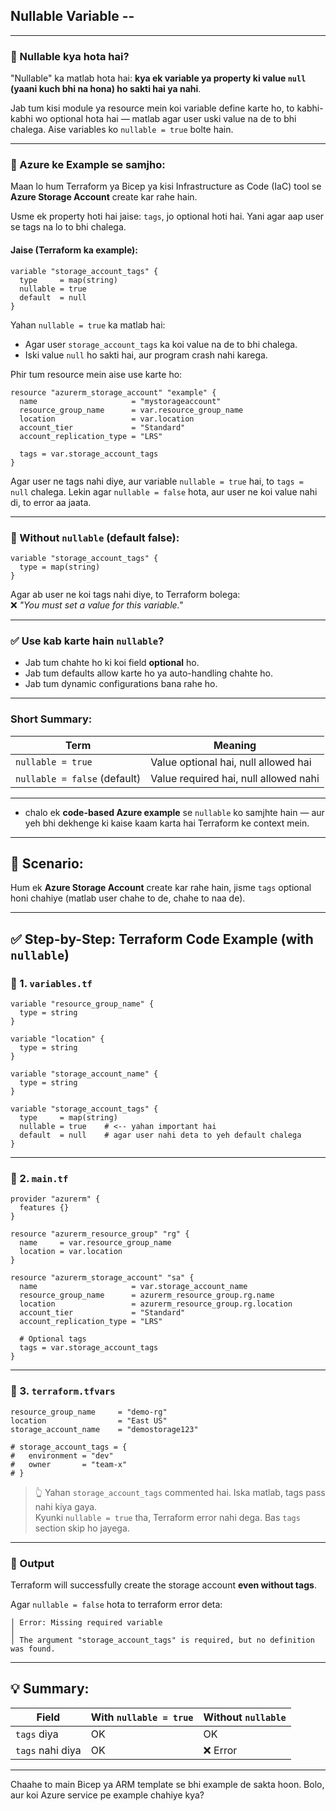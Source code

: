 ## Nullable Variable --

---

### 🔸 Nullable kya hota hai?

"Nullable" ka matlab hota hai: **kya ek variable ya property ki value `null` (yaani kuch bhi na hona) ho sakti hai ya nahi**.

Jab tum kisi module ya resource mein koi variable define karte ho, to kabhi-kabhi wo optional hota hai — matlab agar user uski value na de to bhi chalega. Aise variables ko `nullable = true` bolte hain.

---

### 🔧 Azure ke Example se samjho:

Maan lo hum Terraform ya Bicep ya kisi Infrastructure as Code (IaC) tool se **Azure Storage Account** create kar rahe hain.

Usme ek property hoti hai jaise: `tags`, jo optional hoti hai. Yani agar aap user se tags na lo to bhi chalega.

#### Jaise (Terraform ka example):

```hcl
variable "storage_account_tags" {
  type     = map(string)
  nullable = true
  default  = null
}
```

Yahan `nullable = true` ka matlab hai:
- Agar user `storage_account_tags` ka koi value na de to bhi chalega.
- Iski value `null` ho sakti hai, aur program crash nahi karega.

Phir tum resource mein aise use karte ho:

```hcl
resource "azurerm_storage_account" "example" {
  name                     = "mystorageaccount"
  resource_group_name      = var.resource_group_name
  location                 = var.location
  account_tier             = "Standard"
  account_replication_type = "LRS"
  
  tags = var.storage_account_tags
}
```

Agar user ne tags nahi diye, aur variable `nullable = true` hai, to `tags = null` chalega. Lekin agar `nullable = false` hota, aur user ne koi value nahi di, to error aa jaata.

---

### 🔁 Without `nullable` (default false):

```hcl
variable "storage_account_tags" {
  type = map(string)
}
```

Agar ab user ne koi tags nahi diye, to Terraform bolega:  
❌ *"You must set a value for this variable."*

---

### ✅ Use kab karte hain `nullable`?

- Jab tum chahte ho ki koi field **optional** ho.
- Jab tum defaults allow karte ho ya auto-handling chahte ho.
- Jab tum dynamic configurations bana rahe ho.

---

### Short Summary:

| Term | Meaning |
|------|---------|
| `nullable = true` | Value optional hai, null allowed hai |
| `nullable = false` (default) | Value required hai, null allowed nahi |

---


- chalo ek **code-based Azure example** se `nullable` ko samjhte hain — aur yeh bhi dekhenge ki kaise kaam karta hai Terraform ke context mein.

---

## 🎯 Scenario:
Hum ek **Azure Storage Account** create kar rahe hain, jisme `tags` optional honi chahiye (matlab user chahe to de, chahe to naa de).

---

## ✅ Step-by-Step: Terraform Code Example (with `nullable`)

### 📁 1. `variables.tf`

```hcl
variable "resource_group_name" {
  type = string
}

variable "location" {
  type = string
}

variable "storage_account_name" {
  type = string
}

variable "storage_account_tags" {
  type     = map(string)
  nullable = true    # <-- yahan important hai
  default  = null    # agar user nahi deta to yeh default chalega
}
```

---

### 📁 2. `main.tf`

```hcl
provider "azurerm" {
  features {}
}

resource "azurerm_resource_group" "rg" {
  name     = var.resource_group_name
  location = var.location
}

resource "azurerm_storage_account" "sa" {
  name                     = var.storage_account_name
  resource_group_name      = azurerm_resource_group.rg.name
  location                 = azurerm_resource_group.rg.location
  account_tier             = "Standard"
  account_replication_type = "LRS"

  # Optional tags
  tags = var.storage_account_tags
}
```

---

### 📁 3. `terraform.tfvars`

```hcl
resource_group_name     = "demo-rg"
location                = "East US"
storage_account_name    = "demostorage123"

# storage_account_tags = {
#   environment = "dev"
#   owner       = "team-x"
# }
```

> 👆 Yahan `storage_account_tags` commented hai. Iska matlab, tags pass nahi kiya gaya.  
> Kyunki `nullable = true` tha, Terraform error nahi dega. Bas `tags` section skip ho jayega.

---

### 🔄 Output

Terraform will successfully create the storage account **even without tags**.

Agar `nullable = false` hota to terraform error deta:
```
│ Error: Missing required variable
│ 
│ The argument "storage_account_tags" is required, but no definition was found.
```

---

## 💡 Summary:

| Field | With `nullable = true` | Without `nullable` |
|-------|-------------------------|---------------------|
| `tags` diya | OK | OK |
| `tags` nahi diya | OK | ❌ Error |

---

Chaahe to main Bicep ya ARM template se bhi example de sakta hoon. Bolo, aur koi Azure service pe example chahiye kya?
